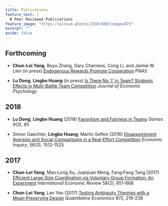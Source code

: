 ```yaml
---
title: Publications
feature_text: |
  # Peer Reviewed Publications
feature_image: "https://picsum.photos/2560/600?image=873"
excerpt: ""
aside: false
---
```


## Forthcoming

- **Chun-Lei Yang**, Boyu Zhang, Gary Charness, Cong Li, and Jaimie W. Lien (in press) [Endogenous Rewards Promote Cooperation](http://www.pnas.org/content/early/2018/09/14/1808241115) *PNAS*

- **Lu Dong**, **Lingbo Huang** (in press) [Is There No 'I' in Team? Strategic Effects in Multi-Battle Team Competition](http://doi.org/10.1016/j.joep.2018.04.007) *Journal of Economic Psychology*


## 2018

- **Lu Dong**, **Lingbo Huang** (2018) [Favoritism and Fairness in Teams](http://doi.org/10.3390/g9030065) *Games* 9(3), 65

- Simon Gaechter, **Lingbo Huang**, Martin Sefton (2016) [Disappointment Aversion and Social Comparisons in a Real-Effort Competition](https://doi.org/10.1111/ecin.12498) *Economic Inquiry*, 56(3), 1512-1525

## 2017

- **Chun‐Lei Yang**, Mao‐Long Xu, Juanjuan Meng, Fang‐Fang Tang (2017) [Efficient Large-Size Coordination via Voluntary Group Formation: An Experiment](https://doi.org/10.1111/iere.12230) *International Economic Review* 58(2), 651-668

- **Chun‐Lei Yang**, Lan Yao (2017) [Testing Ambiguity Theories with a Mean‐Preserving Design](https://doi.org/10.3982/QE460 ) *Quantitative Economics* 8(1), 219-238
